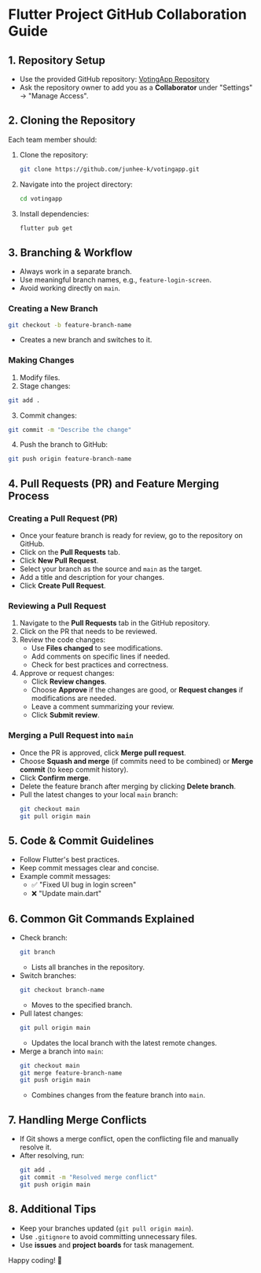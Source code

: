 # Flutter Project GitHub Collaboration Guide

## 1. Repository Setup
- Use the provided GitHub repository: [VotingApp Repository](https://github.com/junhee-k/votingapp.git)
- Ask the repository owner to add you as a **Collaborator** under "Settings" → "Manage Access".

## 2. Cloning the Repository
Each team member should:
1. Clone the repository:
   ```sh
   git clone https://github.com/junhee-k/votingapp.git
   ```
2. Navigate into the project directory:
   ```sh
   cd votingapp
   ```
3. Install dependencies:
   ```sh
   flutter pub get
   ```

## 3. Branching & Workflow
- Always work in a separate branch.
- Use meaningful branch names, e.g., `feature-login-screen`.
- Avoid working directly on `main`.

### Creating a New Branch
```sh
git checkout -b feature-branch-name
```
- Creates a new branch and switches to it.

### Making Changes
1. Modify files.
2. Stage changes:
```sh
git add .
```
3. Commit changes:
```sh
git commit -m "Describe the change"
```
4. Push the branch to GitHub:
```sh
git push origin feature-branch-name
```

## 4. Pull Requests (PR) and Feature Merging Process
### Creating a Pull Request (PR)
- Once your feature branch is ready for review, go to the repository on GitHub.
- Click on the **Pull Requests** tab.
- Click **New Pull Request**.
- Select your branch as the source and `main` as the target.
- Add a title and description for your changes.
- Click **Create Pull Request**.

### Reviewing a Pull Request
1. Navigate to the **Pull Requests** tab in the GitHub repository.
2. Click on the PR that needs to be reviewed.
3. Review the code changes:
   - Use **Files changed** to see modifications.
   - Add comments on specific lines if needed.
   - Check for best practices and correctness.
4. Approve or request changes:
   - Click **Review changes**.
   - Choose **Approve** if the changes are good, or **Request changes** if modifications are needed.
   - Leave a comment summarizing your review.
   - Click **Submit review**.

### Merging a Pull Request into `main`
- Once the PR is approved, click **Merge pull request**.
- Choose **Squash and merge** (if commits need to be combined) or **Merge commit** (to keep commit history).
- Click **Confirm merge**.
- Delete the feature branch after merging by clicking **Delete branch**.
- Pull the latest changes to your local `main` branch:
  ```sh
  git checkout main
  git pull origin main
  ```

## 5. Code & Commit Guidelines
- Follow Flutter's best practices.
- Keep commit messages clear and concise.
- Example commit messages:
  - ✅ "Fixed UI bug in login screen"
  - ❌ "Update main.dart"

## 6. Common Git Commands Explained
- Check branch:
  ```sh
  git branch
  ```
  - Lists all branches in the repository.
- Switch branches:
  ```sh
  git checkout branch-name
  ```
  - Moves to the specified branch.
- Pull latest changes:
  ```sh
  git pull origin main
  ```
  - Updates the local branch with the latest remote changes.
- Merge a branch into `main`:
  ```sh
  git checkout main
  git merge feature-branch-name
  git push origin main
  ```
  - Combines changes from the feature branch into `main`.

## 7. Handling Merge Conflicts
- If Git shows a merge conflict, open the conflicting file and manually resolve it.
- After resolving, run:
  ```sh
  git add .
  git commit -m "Resolved merge conflict"
  git push origin main
  ```

## 8. Additional Tips
- Keep your branches updated (`git pull origin main`).
- Use `.gitignore` to avoid committing unnecessary files.
- Use **issues** and **project boards** for task management.

Happy coding! 🚀

